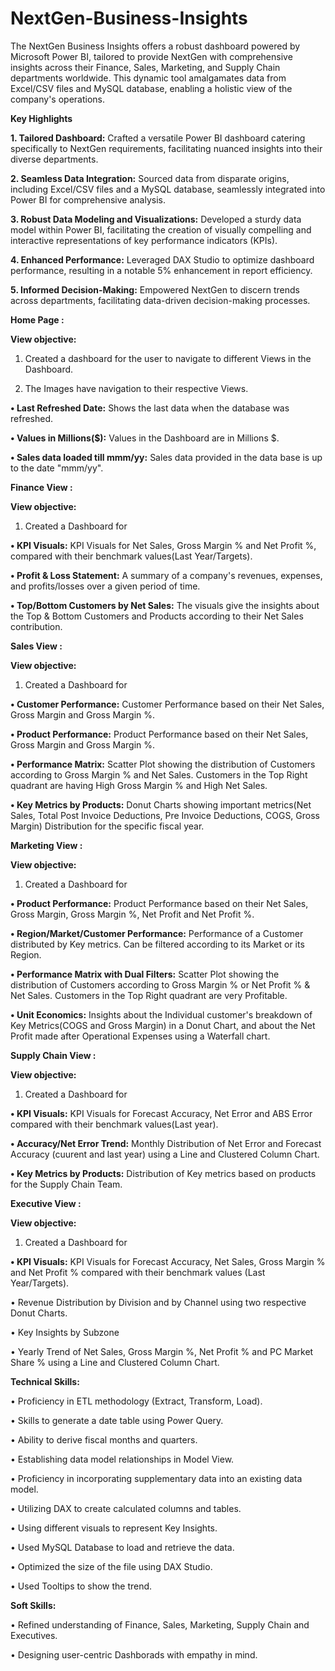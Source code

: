 # NextGen-Business-Insights

The NextGen Business Insights offers a robust dashboard powered by Microsoft Power BI, tailored to provide NextGen with comprehensive insights across their Finance, Sales, Marketing, and Supply Chain departments worldwide. This dynamic tool amalgamates data from Excel/CSV files and MySQL database, enabling a holistic view of the company's operations.

**Key Highlights**

**1. Tailored Dashboard:** Crafted a versatile Power BI dashboard catering specifically to NextGen requirements, facilitating nuanced insights into their diverse departments.

**2. Seamless Data Integration:** Sourced data from disparate origins, including Excel/CSV files and a MySQL database, seamlessly integrated into Power BI for comprehensive analysis.

**3. Robust Data Modeling and Visualizations:** Developed a sturdy data model within Power BI, facilitating the creation of visually compelling and interactive representations of key performance indicators (KPIs).

**4. Enhanced Performance:** Leveraged DAX Studio to optimize dashboard performance, resulting in a notable 5% enhancement in report efficiency.

**5. Informed Decision-Making:** Empowered NextGen to discern trends across departments, facilitating data-driven decision-making processes.

**Home Page :**

**View objective:**

1. Created a dashboard   for the user to navigate to different Views in the Dashboard.
   
2. The Images have navigation to their respective Views.
   
**•	Last Refreshed Date:** Shows the last data when the database was refreshed.

**•	Values in Millions($):** Values in the Dashboard are in Millions $.

**•	Sales data loaded till mmm/yy:** Sales data provided in the data base is up to the date "mmm/yy".

**Finance View :**

**View objective:**

1. Created a Dashboard for
   
**•	KPI Visuals:** KPI Visuals for Net Sales, Gross Margin % and Net Profit %, compared with their benchmark values(Last Year/Targets).

**•	Profit & Loss Statement:** A summary of a company's revenues, expenses, and profits/losses over a given period of time.

**•	Top/Bottom Customers by Net Sales:** The visuals give the insights about the Top & Bottom Customers and Products according to their Net Sales contribution.

**Sales View :**

**View objective:**

1. Created a Dashboard for

**• Customer Performance:** Customer Performance based on their Net Sales, Gross Margin and Gross Margin %.

**•	Product Performance:** Product Performance based on their Net Sales, Gross Margin and Gross Margin %.

**•	Performance Matrix:** Scatter Plot showing the distribution of Customers according to Gross Margin % and Net Sales. Customers in the Top Right quadrant are having High Gross Margin % and High Net Sales.

**•	Key Metrics by Products:** Donut Charts showing important metrics(Net Sales, Total Post Invoice Deductions, Pre Invoice Deductions, COGS, Gross Margin) Distribution for the specific fiscal year.

**Marketing View :**

**View objective:**

1. Created a Dashboard for
   
**•	Product Performance:** Product Performance based on their Net Sales, Gross Margin, Gross Margin %, Net Profit and Net Profit %.

**•	Region/Market/Customer Performance:** Performance of a Customer distributed by Key metrics. Can be filtered according to its Market or its Region.

**•	Performance Matrix with Dual Filters:** Scatter Plot showing the distribution of Customers according to Gross Margin % or Net Profit % & Net Sales. Customers in the Top Right quadrant are very Profitable.

**•	Unit Economics:** Insights about the Individual customer's breakdown of Key Metrics(COGS and Gross Margin) in a Donut Chart, and about the Net Profit made after Operational Expenses using a Waterfall chart.

**Supply Chain View :**

**View objective:**

1. Created a Dashboard for
   
**•	KPI Visuals:** KPI Visuals for Forecast Accuracy, Net Error and ABS Error compared with their benchmark values(Last year).

**•	Accuracy/Net Error Trend:** Monthly Distribution of Net Error and Forecast Accuracy (cuurent and last year) using a Line and Clustered Column Chart.

**•	Key Metrics by Products:** Distribution of Key metrics based on products for the Supply Chain Team.

**Executive View :**

**View objective:**

1. Created a Dashboard for
   
**•	KPI Visuals:** KPI Visuals for Forecast Accuracy, Net Sales, Gross Margin % and Net Profit % compared with their benchmark values (Last Year/Targets).

•	Revenue Distribution by Division and by Channel using two respective Donut Charts.

•	Key Insights by Subzone

•	Yearly Trend of Net Sales, Gross Margin %, Net Profit % and PC Market Share % using a Line and Clustered Column Chart.

**Technical Skills:**

•	  Proficiency in ETL methodology (Extract, Transform, Load).

•	  Skills to generate a date table using Power Query.

•	  Ability to derive fiscal months and quarters.

•	  Establishing data model relationships in Model View.

•	  Proficiency in incorporating supplementary data into an existing data model.

•	  Utilizing DAX to create calculated columns and tables.

•	  Using different visuals to represent Key Insights.

•	  Used MySQL Database to load and retrieve the data.

•	  Optimized the size of the file using DAX Studio.

•	  Used Tooltips to show the trend.

**Soft Skills:**

•	  Refined understanding of Finance, Sales, Marketing, Supply Chain and Executives.

•	  Designing user-centric Dashborads with empathy in mind.
